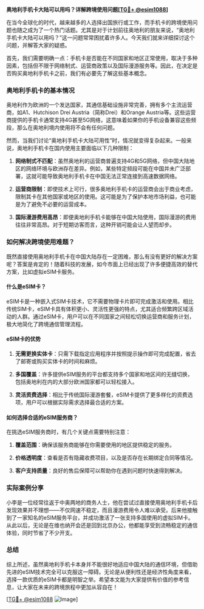 **奥地利手机卡大陆可以用吗？详解跨境使用问题[[TG💪+ @esim1088](https://t.me/s/esim1088)]**

在当今全球化的时代，越来越多的人选择出国旅行或工作，而手机卡的跨境使用问题也随之成为了一个热门话题。尤其是对于计划前往奥地利的朋友来说，“奥地利手机卡大陆可以用吗？”这一问题常常困扰着许多人。今天我们就来详细探讨这个问题，并解答大家的疑惑。

首先，我们需要明确一点：手机卡是否能在不同国家和地区正常使用，取决于多种因素，包括但不限于网络制式、运营商政策以及国际漫游服务等。因此，在决定是否购买奥地利手机卡之前，我们有必要先了解这些基本概念。

### 奥地利手机卡的基本情况

奥地利作为欧洲的一个发达国家，其通信基础设施非常完善，拥有多个主流运营商，如A1、Hutchison Drei Austria（简称Drei）和Orange Austria等。这些运营商提供的手机卡通常支持4G甚至5G网络，这意味着如果你的手机设备兼容这些频段，那么在奥地利境内使用将不会有任何问题。

然而，当我们讨论“奥地利手机卡大陆可用性”时，情况就变得复杂起来。一般来说，奥地利手机卡在国内使用主要面临以下几种限制：

1. **网络制式不匹配**：虽然奥地利的运营商普遍支持4G和5G网络，但中国大陆地区的网络环境与欧洲存在差异。例如，某些特定频段可能在中国并未广泛部署，这就可能导致奥地利手机卡在中国无法正常连接到高速数据网络。
   
2. **运营商限制**：即使技术上可行，很多奥地利手机卡的运营商会出于商业考虑，限制其卡在其他国家或地区的使用。这可能是为了保护本地市场利益，也可能是为了避免不必要的运营成本。

3. **国际漫游费用高昂**：即便奥地利手机卡能够在中国大陆使用，国际漫游的费用往往非常高昂。对于短期访客而言，这种开销可能会让人望而却步。

### 如何解决跨境使用难题？

既然直接使用奥地利手机卡在中国大陆存在一定困难，那么有没有更好的解决方案呢？答案是肯定的！随着科技的发展，如今市面上已经出现了许多便捷高效的替代方案，比如虚拟eSIM卡服务。

#### 什么是eSIM卡？

eSIM卡是一种嵌入式SIM卡技术，它不需要物理卡片即可完成激活和使用。相比传统SIM卡，eSIM卡具有体积更小、灵活性更强的特点，尤其适合频繁跨区域活动的人群。通过eSIM卡，用户可以在不同国家之间轻松切换运营商和服务计划，极大地简化了跨境通信管理流程。

#### eSIM卡的优势

1. **无需更换实体卡**：只需下载指定应用程序并按照提示操作即可完成配置，省去了邮寄或购买实体卡的时间和麻烦。
   
2. **多国覆盖**：许多提供eSIM服务的平台都支持多个国家和地区间的无缝切换，包括奥地利在内的大部分欧洲国家都可以轻松接入。
   
3. **灵活资费选择**：相比于传统国际漫游套餐，eSIM卡提供了更多样化的资费选项，用户可以根据实际需求选择最合适的方案。

#### 如何选择合适的eSIM服务商？

在挑选eSIM服务商时，有几个关键点需要特别注意：

1. **覆盖范围**：确保该服务商能够在你需要使用的地区提供稳定的服务。
   
2. **价格透明度**：查看是否有隐藏收费项目，以及是否存在长期绑定合同等情况。
   
3. **客户支持质量**：良好的售后保障可以帮助你在遇到问题时快速得到解决。

### 实际案例分享

小李是一位经常往返于中奥两地的商务人士，他在尝试过直接使用奥地利手机卡后发现效果并不理想——不仅网速不稳定，而且漫游费用令人难以承受。后来他接触到了一家知名的eSIM服务平台，并成功激活了一张支持多国使用的虚拟SIM卡。从此以后，无论是在维也纳开会还是回到北京办公，他都能享受到流畅稳定的通信体验，同时节省了不少开支。

### 总结

综上所述，虽然奥地利手机卡本身并不能很好地适应中国大陆的通信环境，但借助先进的eSIM技术完全可以克服这一障碍。无论是从便利性还是经济性角度来看，选择一款优质的eSIM卡都是明智之举。希望本文能为大家提供有价值的参考信息，让大家在未来的跨境旅程中更加从容自在！

[[TG💪+ @esim1088](https://t.me/s/esim1088) ![Image](https://i.postimg.cc/4NQfJmqS/Snipaste-2025-05-13-00-14-12.png)]